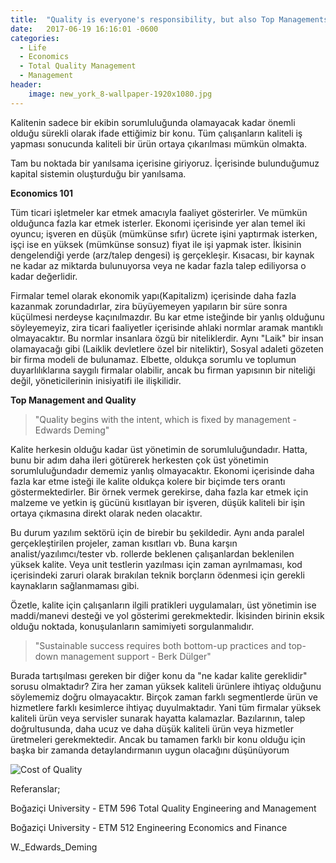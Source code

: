 ```yaml
---
title:  "Quality is everyone's responsibility, but also Top Managements"
date:   2017-06-19 16:16:01 -0600
categories:
  - Life
  - Economics
  - Total Quality Management
  - Management
header:
    image: new_york_8-wallpaper-1920x1080.jpg
---
```


Kalitenin sadece bir ekibin sorumluluğunda olamayacak kadar önemli olduğu sürekli olarak ifade ettiğimiz bir konu. Tüm çalışanların kaliteli iş yapması sonucunda kaliteli bir ürün ortaya çıkarılması mümkün olmakta.

Tam bu noktada bir yanılsama içerisine giriyoruz. İçerisinde bulunduğumuz kapital sistemin oluşturduğu bir yanılsama.

<b>Economics 101</b>

Tüm ticari işletmeler kar etmek amacıyla faaliyet gösterirler. Ve mümkün olduğunca fazla kar etmek isterler. Ekonomi içerisinde yer alan temel iki oyuncu; işveren en düşük (mümkünse sıfır) ücrete işini yaptırmak isterken, işçi ise en yüksek (mümkünse sonsuz) fiyat ile işi yapmak ister. İkisinin dengelendiği yerde (arz/talep dengesi) iş gerçekleşir. Kısacası, bir kaynak  ne kadar az miktarda bulunuyorsa veya ne kadar fazla talep ediliyorsa o kadar değerlidir.

Firmalar temel olarak  ekonomik yapı(Kapitalizm) içerisinde daha fazla kazanmak zorundadırlar, zira büyüyemeyen yapıların bir süre sonra küçülmesi nerdeyse kaçınılmazdır. Bu kar etme isteğinde bir yanlış olduğunu söyleyemeyiz, zira ticari faaliyetler içerisinde ahlaki normlar aramak mantıklı olmayacaktır. Bu normlar insanlara özgü bir niteliklerdir. Aynı "Laik" bir insan olamayacağı gibi (Laiklik devletlere özel bir niteliktir), Sosyal adaleti gözeten bir firma modeli de bulunamaz. Elbette, oldukça sorumlu ve toplumun duyarlılıklarına saygılı firmalar olabilir, ancak bu firman yapısının bir niteliği değil, yöneticilerinin inisiyatifi ile ilişkilidir.

<b>Top Management and Quality</b>

>"Quality begins with the intent, which is fixed by management - Edwards Deming"

Kalite herkesin olduğu kadar üst yönetimin de sorumluluğundadır. Hatta, bunu bir adım daha ileri götürerek herkesten çok üst yönetimin sorumluluğundadır dememiz yanlış olmayacaktır. Ekonomi içerisinde daha fazla kar etme isteği ile kalite oldukça kolere bir biçimde ters orantı göstermektedirler. Bir örnek vermek gerekirse, daha fazla kar etmek için malzeme ve yetkin iş gücünü kısıtlayan bir işveren, düşük kaliteli bir işin ortaya çıkmasına direkt olarak neden olacaktır. 

Bu durum yazılım sektörü için de birebir bu şekildedir. Aynı anda paralel gerçekleştirilen projeler, zaman kısıtları vb. Buna karşın analist/yazılımcı/tester vb. rollerde beklenen çalışanlardan beklenilen yüksek kalite. Veya unit testlerin yazılması için zaman ayrılmaması, kod içerisindeki zaruri olarak bırakılan teknik borçların ödenmesi için gerekli kaynakların sağlanmaması gibi. 

Özetle, kalite için çalışanların ilgili pratikleri uygulamaları, üst yönetimin ise maddi/manevi desteği ve yol gösterimi gerekmektedir. İkisinden birinin eksik olduğu noktada, konuşulanların samimiyeti sorgulanmalıdır.

>"Sustainable success requires both bottom-up practices and top-down management support - Berk Dülger"

Burada tartışılması gereken bir diğer konu da "ne kadar kalite gereklidir" sorusu olmaktadır? Zira her zaman yüksek kaliteli ürünlere ihtiyaç olduğunu söylememiz doğru olmayacaktır. Birçok zaman farklı segmentlerde ürün ve hizmetlere farklı kesimlerce ihtiyaç duyulmaktadır. Yani tüm firmalar yüksek kaliteli ürün veya servisler sunarak hayatta kalamazlar. Bazılarının, talep doğrultusunda, daha ucuz ve daha düşük kaliteli ürün veya hizmetler üretmeleri gerekmektedir. Ancak bu tamamen farklı bir konu olduğu için başka bir zamanda detaylandırmanın uygun olacağını düşünüyorum

![Cost of Quality](https://berkdulger.github.io/images/cost-of-quality-curve.jpg "Cost of Quality")

Referanslar;

Boğaziçi University - ETM 596 Total Quality Engineering and Management

Boğaziçi University - ETM 512 Engineering Economics and Finance

W._Edwards_Deming